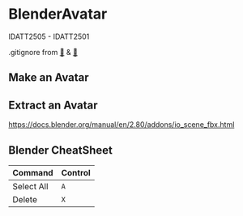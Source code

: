 # BlenderAvatar
IDATT2505 - IDATT2501

.gitignore from [🔗](https://gist.github.com/dval/da53ed463a9a2bda96d162807619699b) & [🔗](https://gist.github.com/dval/da53ed463a9a2bda96d162807619699b)



## Make an Avatar

## Extract an Avatar

https://docs.blender.org/manual/en/2.80/addons/io_scene_fbx.html

## Blender CheatSheet

| Command | Control |
| -- | -- |
| Select All | `A` |
| Delete | `X` |

